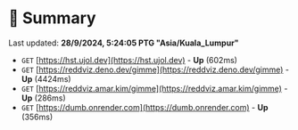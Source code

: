 # 📖 Summary
Last updated: **28/9/2024, 5:24:05 PTG "Asia/Kuala_Lumpur"**

- `GET` [https://hst.ujol.dev](https://hst.ujol.dev) - **Up** (602ms)
- `GET` [https://reddviz.deno.dev/gimme](https://reddviz.deno.dev/gimme) - **Up** (4424ms)
- `GET` [https://reddviz.amar.kim/gimme](https://reddviz.amar.kim/gimme) - **Up** (286ms)
- `GET` [https://dumb.onrender.com](https://dumb.onrender.com) - **Up** (356ms)
